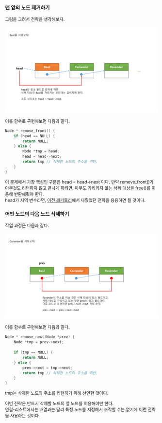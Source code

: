 ### 맨 앞의 노드 제거하기

<p>그림을 그려서 전략을 생각해보자.</p>

<img src="https://github.com/TaekGeunLee/study_CS/blob/master/readmeImg/S1_21-1.PNG" alt="S1_21-1" />

<p>이를 함수로 구현해보면 다음과 같다.</p>

```c
Node * remove_front() {
    if (head == NULL) {
        return NULL;
    } else {
        Node *tmp = head;
        head = head->next;
        return tmp // 삭제한 노드의 주소를 리턴.
    }
}
```

<p>
이 문제에서 가장 핵심인 구문은 head = head->next 이다.
만약 remove_front()가 아무것도 리턴하지 않고 끝나게 하려면, 아무도 가리키지 않는 삭제 대상을 free()를 이용해 반환해줘야 한다.<br />
head가 지역 변수라면, <a href="https://github.com/TaekGeunLee/study_CS/tree/master/S1/20">이전 레퍼토리</a>에서 다뤘었던 전략을 응용하면 될 것이다.
</p>


### 어떤 노드의 다음 노드 삭제하기

<p>작업 과정은 다음과 같다.</p>

<img src="https://github.com/TaekGeunLee/study_CS/blob/master/readmeImg/S1_21-2.PNG" alt="S1_21-2" />

<p>이를 함수로 구현해보면 다음과 같다.</p>

```c
Node * remove_next(Node *prev) {
    Node *tmp = prev->next;
                                
    if (tmp == NULL) {
        return NULL;
    } else {
        prev->next = tmp->next;
        return tmp // 삭제한 노드의 주소를 리턴.
    }
}
```
<p>tmp는 삭제한 노드의 주소를 리턴하기 위해 선언한 것이다.</p>

<p>
이번 전략은 반드시 삭제할 노드의 앞 노드를 이용해야만 한다.<br />
연결-리스트에서는 배열과는 달리 특정 노드를 지정해서 조작할 수는 없기에 이런 전략을 사용하는 것이다.
</p>




